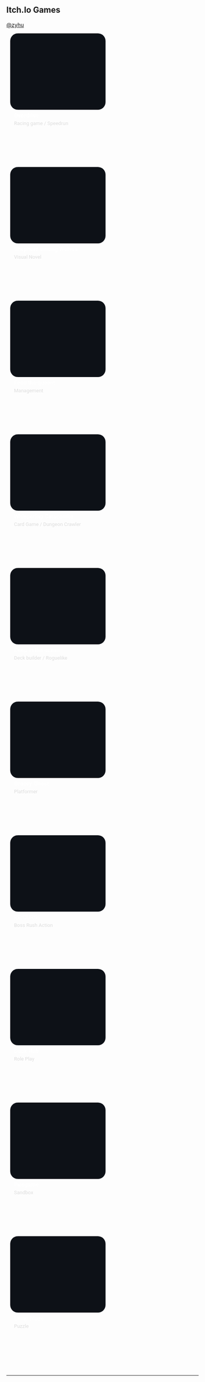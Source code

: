 ## Itch.Io Games

[@zyhu](https://zyhu.itch.io/)

<div>
<a href="https://candy-overdose.itch.io/overdrive">
<svg xmlns='http://www.w3.org/2000/svg' xmlns:xlink='http://www.w3.org/1999/xlink' width="270" height="350" viewBox="0 0 250 350">
    <defs>
        <clipPath id="image-clip">
            <use xlink:href="#rect"/>
        </clipPath>
    </defs>
    <!-- outer rectangle -->
    <rect id="rect" rx="20" width="250" height="200" fill="#0d1117"/>
    <!-- thumbnail image -->
    <image width="250" clip-path="url(#image-clip)" href="https://img.itch.zone/aW1nLzE3MTE3NjkwLnBuZw==/315x250%23c/47Deb6.png"/>
    <!-- title -->
    <g transform="translate(10, 200)">
        <text fill="#ffffff" font-family="Roboto, Segoe UI, Ubuntu, Arial, sans-serif" font-weight="600" font-size="15px" direction="ltr">
            <tspan x="0" dy="20px">Overdrive</tspan>
        </text>
    </g>
    <!-- views and date -->
    <g transform="translate(10, 240)">
        <text fill="#dedede" font-family="Roboto, Segoe UI, Ubuntu, Arial, sans-serif" font-weight="400" font-size="13px" direction="ltr">
       Racing game / Speedrun</text>
    </g>
</svg>
</a>
<a href="https://ktswulf.itch.io/shepherd-among-wolves">
<svg xmlns='http://www.w3.org/2000/svg' xmlns:xlink='http://www.w3.org/1999/xlink' width="270" height="350" viewBox="0 0 250 350">
    <defs>
        <clipPath id="image-clip">
            <use xlink:href="#rect"/>
        </clipPath>
    </defs>
    <!-- outer rectangle -->
    <rect id="rect" rx="20" width="250" height="200" fill="#0d1117"/>
    <!-- thumbnail image -->
    <image width="250" clip-path="url(#image-clip)" href="https://img.itch.zone/aW1nLzE2NzQ1NjY4LnBuZw==/315x250%23c/aCj4lw.png"/>
    <!-- title -->
    <g transform="translate(10, 200)">
        <text fill="#ffffff" font-family="Roboto, Segoe UI, Ubuntu, Arial, sans-serif" font-weight="600" font-size="15px" direction="ltr">
            <tspan x="0" dy="20px">Shepherd among Wolves</tspan>
        </text>
    </g>
    <!-- views and date -->
    <g transform="translate(10, 240)">
        <text fill="#dedede" font-family="Roboto, Segoe UI, Ubuntu, Arial, sans-serif" font-weight="400" font-size="13px" direction="ltr">
       Visual Novel</text>
    </g>
</svg>
</a>
<a href="https://zyhu.itch.io/feed-the-queen">
<svg xmlns='http://www.w3.org/2000/svg' xmlns:xlink='http://www.w3.org/1999/xlink' width="270" height="350" viewBox="0 0 250 350">
    <defs>
        <clipPath id="image-clip">
            <use xlink:href="#rect"/>
        </clipPath>
    </defs>
    <!-- outer rectangle -->
    <rect id="rect" rx="20" width="250" height="200" fill="#0d1117"/>
    <!-- thumbnail image -->
    <image width="250" clip-path="url(#image-clip)" href="https://img.itch.zone/aW1nLzE2NjYzNzcyLnBuZw==/315x250%23c/dyf6H%2F.png"/>
    <!-- title -->
    <g transform="translate(10, 200)">
        <text fill="#ffffff" font-family="Roboto, Segoe UI, Ubuntu, Arial, sans-serif" font-weight="600" font-size="15px" direction="ltr">
            <tspan x="0" dy="20px">Feed the queen!</tspan>
        </text>
    </g>
    <!-- views and date -->
    <g transform="translate(10, 240)">
        <text fill="#dedede" font-family="Roboto, Segoe UI, Ubuntu, Arial, sans-serif" font-weight="400" font-size="13px" direction="ltr">
       Management</text>
    </g>
</svg>
</a>
<a href="https://candy-overdose.itch.io/whispering-catacombs">
<svg xmlns='http://www.w3.org/2000/svg' xmlns:xlink='http://www.w3.org/1999/xlink' width="270" height="350" viewBox="0 0 250 350">
    <defs>
        <clipPath id="image-clip">
            <use xlink:href="#rect"/>
        </clipPath>
    </defs>
    <!-- outer rectangle -->
    <rect id="rect" rx="20" width="250" height="200" fill="#0d1117"/>
    <!-- thumbnail image -->
    <image width="250" clip-path="url(#image-clip)" href="https://img.itch.zone/aW1nLzE2MzgwODk2LnBuZw==/315x250%23c/o6tzep.png"/>
    <!-- title -->
    <g transform="translate(10, 200)">
        <text fill="#ffffff" font-family="Roboto, Segoe UI, Ubuntu, Arial, sans-serif" font-weight="600" font-size="15px" direction="ltr">
            <tspan x="0" dy="20px">Whispering Catacombs</tspan>
        </text>
    </g>
    <!-- views and date -->
    <g transform="translate(10, 240)">
        <text fill="#dedede" font-family="Roboto, Segoe UI, Ubuntu, Arial, sans-serif" font-weight="400" font-size="13px" direction="ltr">
       Card Game / Dungeon Crawler</text>
    </g>
</svg>
</a>
<a href="https://candy-overdose.itch.io/deep-ocean">
<svg xmlns='http://www.w3.org/2000/svg' xmlns:xlink='http://www.w3.org/1999/xlink' width="270" height="350" viewBox="0 0 250 350">
    <defs>
        <clipPath id="image-clip">
            <use xlink:href="#rect"/>
        </clipPath>
    </defs>
    <!-- outer rectangle -->
    <rect id="rect" rx="20" width="250" height="200" fill="#0d1117"/>
    <!-- thumbnail image -->
    <image width="250" clip-path="url(#image-clip)" href="https://img.itch.zone/aW1nLzE2MjI0NTg4LnBuZw==/315x250%23c/kOY%2Fpv.png"/>
    <!-- title -->
    <g transform="translate(10, 200)">
        <text fill="#ffffff" font-family="Roboto, Segoe UI, Ubuntu, Arial, sans-serif" font-weight="600" font-size="15px" direction="ltr">
            <tspan x="0" dy="20px">Deep in the ocean</tspan>
        </text>
    </g>
    <!-- views and date -->
    <g transform="translate(10, 240)">
        <text fill="#dedede" font-family="Roboto, Segoe UI, Ubuntu, Arial, sans-serif" font-weight="400" font-size="13px" direction="ltr">
       Deck builder / Roguelike</text>
    </g>
</svg>
</a>
<a href="https://zyhu.itch.io/groovy-ghost">
<svg xmlns='http://www.w3.org/2000/svg' xmlns:xlink='http://www.w3.org/1999/xlink' width="270" height="350" viewBox="0 0 250 350">
    <defs>
        <clipPath id="image-clip">
            <use xlink:href="#rect"/>
        </clipPath>
    </defs>
    <!-- outer rectangle -->
    <rect id="rect" rx="20" width="250" height="200" fill="#0d1117"/>
    <!-- thumbnail image -->
    <image width="250" clip-path="url(#image-clip)" href="https://img.itch.zone/aW1nLzE1MzY4MDM2LmdpZg==/315x250%23cm/oc%2B%2BRM.gif"/>
    <!-- title -->
    <g transform="translate(10, 200)">
        <text fill="#ffffff" font-family="Roboto, Segoe UI, Ubuntu, Arial, sans-serif" font-weight="600" font-size="15px" direction="ltr">
            <tspan x="0" dy="20px">Groovy Ghost</tspan>
        </text>
    </g>
    <!-- views and date -->
    <g transform="translate(10, 240)">
        <text fill="#dedede" font-family="Roboto, Segoe UI, Ubuntu, Arial, sans-serif" font-weight="400" font-size="13px" direction="ltr">
       Platformer</text>
    </g>
</svg>
</a>

<a href="https://zyhu.itch.io/recurse">
<svg xmlns='http://www.w3.org/2000/svg' xmlns:xlink='http://www.w3.org/1999/xlink' width="270" height="350" viewBox="0 0 250 350">
    <defs>
        <clipPath id="image-clip">
            <use xlink:href="#rect"/>
        </clipPath>
    </defs>
    <!-- outer rectangle -->
    <rect id="rect" rx="20" width="250" height="200" fill="#0d1117"/>
    <!-- thumbnail image -->
    <image width="250" clip-path="url(#image-clip)" href="https://img.itch.zone/aW1nLzE0OTEzMDk5LnBuZw==/315x250%23c/XCmCqI.png"/>
    <!-- title -->
    <g transform="translate(10, 200)">
        <text fill="#ffffff" font-family="Roboto, Segoe UI, Ubuntu, Arial, sans-serif" font-weight="600" font-size="15px" direction="ltr">
            <tspan x="0" dy="20px">RE:CURSE</tspan>
        </text>
    </g>
    <!-- views and date -->
    <g transform="translate(10, 240)">
        <text fill="#dedede" font-family="Roboto, Segoe UI, Ubuntu, Arial, sans-serif" font-weight="400" font-size="13px" direction="ltr">
       Boss Rush Action</text>
    </g>
</svg>
</a>

<a href="https://zyhu.itch.io/duckhub">
<svg xmlns='http://www.w3.org/2000/svg' xmlns:xlink='http://www.w3.org/1999/xlink' width="270" height="350" viewBox="0 0 250 350">
    <defs>
        <clipPath id="image-clip">
            <use xlink:href="#rect"/>
        </clipPath>
    </defs>
    <!-- outer rectangle -->
    <rect id="rect" rx="20" width="250" height="200" fill="#0d1117"/>
    <!-- thumbnail image -->
    <image width="250" clip-path="url(#image-clip)" href="https://img.itch.zone/aW1nLzEzNjg4NjYyLnBuZw==/315x250%23c/TG1hVB.png"/>
    <!-- title -->
    <g transform="translate(10, 200)">
        <text fill="#ffffff" font-family="Roboto, Segoe UI, Ubuntu, Arial, sans-serif" font-weight="600" font-size="15px" direction="ltr">
            <tspan x="0" dy="20px">Duck Hub</tspan>
        </text>
    </g>
    <!-- views and date -->
    <g transform="translate(10, 240)">
        <text fill="#dedede" font-family="Roboto, Segoe UI, Ubuntu, Arial, sans-serif" font-weight="400" font-size="13px" direction="ltr">
       Role Play</text>
    </g>
</svg>
</a>

<a href="https://zyhu.itch.io/fwogame">
<svg xmlns='http://www.w3.org/2000/svg' xmlns:xlink='http://www.w3.org/1999/xlink' width="270" height="350" viewBox="0 0 250 350">
    <defs>
        <clipPath id="image-clip">
            <use xlink:href="#rect"/>
        </clipPath>
    </defs>
    <!-- outer rectangle -->
    <rect id="rect" rx="20" width="250" height="200" fill="#0d1117"/>
    <!-- thumbnail image -->
    <image width="250" clip-path="url(#image-clip)" href="https://img.itch.zone/aW1nLzEzMzEyMjYwLmdpZg==/315x250%23cm/EE2wcQ.gif"/>
    <!-- title -->
    <g transform="translate(10, 200)">
        <text fill="#ffffff" font-family="Roboto, Segoe UI, Ubuntu, Arial, sans-serif" font-weight="600" font-size="15px" direction="ltr">
            <tspan x="0" dy="20px">Fwogame</tspan>
        </text>
    </g>
    <!-- views and date -->
    <g transform="translate(10, 240)">
        <text fill="#dedede" font-family="Roboto, Segoe UI, Ubuntu, Arial, sans-serif" font-weight="400" font-size="13px" direction="ltr">
       Sandbox</text>
    </g>
</svg>
</a>

<a href="https://zyhu.itch.io/lamp-maze">
<svg xmlns='http://www.w3.org/2000/svg' xmlns:xlink='http://www.w3.org/1999/xlink' width="270" height="350" viewBox="0 0 250 350">
    <defs>
        <clipPath id="image-clip">
            <use xlink:href="#rect"/>
        </clipPath>
    </defs>
    <!-- outer rectangle -->
    <rect id="rect" rx="20" width="250" height="200" fill="#0d1117"/>
    <!-- thumbnail image -->
    <image width="250" clip-path="url(#image-clip)" href="https://img.itch.zone/aW1nLzUyNTQ3NjEucG5n/315x250%23c/Wankkc.png"/>
    <!-- title -->
    <g transform="translate(10, 200)">
        <text fill="#ffffff" font-family="Roboto, Segoe UI, Ubuntu, Arial, sans-serif" font-weight="600" font-size="15px" direction="ltr">
            <tspan x="0" dy="20px">Lamp Maze</tspan>
        </text>
    </g>
    <!-- views and date -->
    <g transform="translate(10, 240)">
        <text fill="#dedede" font-family="Roboto, Segoe UI, Ubuntu, Arial, sans-serif" font-weight="400" font-size="13px" direction="ltr">
       Puzzle</text>
    </g>
</svg>
</a>
</div>

----